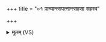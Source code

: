 +++
title = "०१ प्रान्यान्त्सपत्नान्त्सहसा सहस्व"

+++
<details><summary>मूलम् (VS)</summary>

प्रान्यान्त्स॒पत्ना॒न्त्सह॑सा॒ सह॑स्व॒ प्रत्यजा॑ताञ्जातवेदो नुदस्व। इ॒दं रा॒ष्ट्रं पि॑पृहि॒ सौभ॑गाय॒ विश्व॑ एन॒मनु॑ मदन्तु दे॒वाः ॥
</details>
